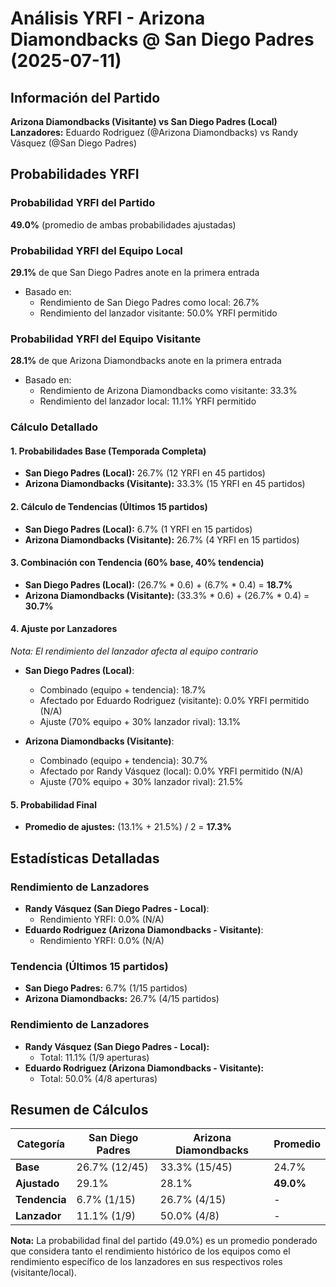# Análisis YRFI - Arizona Diamondbacks @ San Diego Padres (2025-07-11)

## Información del Partido
**Arizona Diamondbacks (Visitante) vs San Diego Padres (Local)**  
**Lanzadores:** Eduardo Rodriguez (@Arizona Diamondbacks) vs Randy Vásquez (@San Diego Padres)

## Probabilidades YRFI

### Probabilidad YRFI del Partido
**49.0%** (promedio de ambas probabilidades ajustadas)

### Probabilidad YRFI del Equipo Local
**29.1%** de que San Diego Padres anote en la primera entrada
- Basado en:
  - Rendimiento de San Diego Padres como local: 26.7%
  - Rendimiento del lanzador visitante: 50.0% YRFI permitido

### Probabilidad YRFI del Equipo Visitante
**28.1%** de que Arizona Diamondbacks anote en la primera entrada
- Basado en:
  - Rendimiento de Arizona Diamondbacks como visitante: 33.3%
  - Rendimiento del lanzador local: 11.1% YRFI permitido

### Cálculo Detallado

#### 1. Probabilidades Base (Temporada Completa)
- **San Diego Padres (Local):** 26.7% (12 YRFI en 45 partidos)
- **Arizona Diamondbacks (Visitante):** 33.3% (15 YRFI en 45 partidos)

#### 2. Cálculo de Tendencias (Últimos 15 partidos)
- **San Diego Padres (Local):** 6.7% (1 YRFI en 15 partidos)
- **Arizona Diamondbacks (Visitante):** 26.7% (4 YRFI en 15 partidos)

#### 3. Combinación con Tendencia (60% base, 40% tendencia)
- **San Diego Padres (Local):** (26.7% * 0.6) + (6.7% * 0.4) = **18.7%**
- **Arizona Diamondbacks (Visitante):** (33.3% * 0.6) + (26.7% * 0.4) = **30.7%**

#### 4. Ajuste por Lanzadores
*Nota: El rendimiento del lanzador afecta al equipo contrario*

- **San Diego Padres (Local)**:
  - Combinado (equipo + tendencia): 18.7%
  - Afectado por Eduardo Rodriguez (visitante): 0.0% YRFI permitido (N/A)
  - Ajuste (70% equipo + 30% lanzador rival): 13.1%

- **Arizona Diamondbacks (Visitante)**:
  - Combinado (equipo + tendencia): 30.7%
  - Afectado por Randy Vásquez (local): 0.0% YRFI permitido (N/A)
  - Ajuste (70% equipo + 30% lanzador rival): 21.5%

#### 5. Probabilidad Final
- **Promedio de ajustes:** (13.1% + 21.5%) / 2 = **17.3%**

## Estadísticas Detalladas


### Rendimiento de Lanzadores
- **Randy Vásquez (San Diego Padres - Local)**:
  - Rendimiento YRFI: 0.0% (N/A)
- **Eduardo Rodriguez (Arizona Diamondbacks - Visitante)**:
  - Rendimiento YRFI: 0.0% (N/A)
### Tendencia (Últimos 15 partidos)
- **San Diego Padres:** 6.7% (1/15 partidos)
- **Arizona Diamondbacks:** 26.7% (4/15 partidos)

### Rendimiento de Lanzadores
- **Randy Vásquez (San Diego Padres - Local):**
  - Total: 11.1% (1/9 aperturas)
- **Eduardo Rodriguez (Arizona Diamondbacks - Visitante):**
  - Total: 50.0% (4/8 aperturas)

## Resumen de Cálculos
| Categoría | San Diego Padres     | Arizona Diamondbacks | Promedio |
|-----------|----------------------|----------------------|----------|
| **Base** | 26.7% (12/45) | 33.3% (15/45) | 24.7% |
| **Ajustado** | 29.1% | 28.1% | **49.0%** |
| **Tendencia** | 6.7% (1/15) | 26.7% (4/15) | - |
| **Lanzador** | 11.1% (1/9) | 50.0% (4/8) | - |

**Nota:** La probabilidad final del partido (49.0%) es un promedio ponderado que considera tanto el rendimiento histórico de los equipos como el rendimiento específico de los lanzadores en sus respectivos roles (visitante/local).